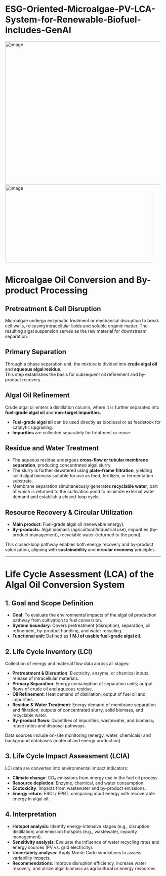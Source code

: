 # ESG-Oriented-Microalgae-PV-LCA-System-for-Renewable-Biofuel-includes-GenAI


<img width="1142" height="464" alt="image" src="https://github.com/user-attachments/assets/01d29b1b-a4a5-42da-b59f-04bd5975b2a8" />

<img width="476" height="251" alt="image" src="https://github.com/user-attachments/assets/711ee56d-d5d2-40db-968a-3b94634eef72" />


# Microalgae Oil Conversion and By-product Processing

## Pretreatment & Cell Disruption
Microalgae undergo enzymatic treatment or mechanical disruption to break cell walls, releasing intracellular lipids and soluble organic matter. The resulting algal suspension serves as the raw material for downstream separation.

## Primary Separation
Through a phase separation unit, the mixture is divided into **crude algal oil** and **aqueous algal residue**.  
This step establishes the basis for subsequent oil refinement and by-product recovery.

## Algal Oil Refinement
Crude algal oil enters a distillation column, where it is further separated into **fuel-grade algal oil** and **non-target impurities**.  
- **Fuel-grade algal oil** can be used directly as biodiesel or as feedstock for catalytic upgrading.  
- **Impurities** are collected separately for treatment or reuse.  

## Residue and Water Treatment
- The aqueous residue undergoes **cross-flow or tubular membrane separation**, producing concentrated algal slurry.  
- The slurry is further dewatered using **plate-frame filtration**, yielding solid algal biomass suitable for use as feed, fertilizer, or fermentation substrate.  
- Membrane separation simultaneously generates **recyclable water**, part of which is returned to the cultivation pond to minimize external water demand and establish a closed-loop cycle.  

## Resource Recovery & Circular Utilization
- **Main product**: Fuel-grade algal oil (renewable energy).  
- **By-products**: Algal biomass (agricultural/industrial use), impurities (by-product management), recyclable water (returned to the pond).  

This closed-loop pathway enables both energy recovery and by-product valorization, aligning with **sustainability** and **circular economy** principles.  

---

# Life Cycle Assessment (LCA) of the Algal Oil Conversion System

## 1. Goal and Scope Definition
- **Goal**: To evaluate the environmental impacts of the algal oil production pathway from cultivation to fuel conversion.  
- **System boundary**: Covers pretreatment (disruption), separation, oil refinement, by-product handling, and water recycling.  
- **Functional unit**: Defined as **1 MJ of usable fuel-grade algal oil**.  

## 2. Life Cycle Inventory (LCI)
Collection of energy and material flow data across all stages:  
- **Pretreatment & Disruption**: Electricity, enzyme, or chemical inputs; release of intracellular materials.  
- **Primary Separation**: Energy consumption of separation units; output flows of crude oil and aqueous residue.  
- **Oil Refinement**: Heat demand of distillation; output of fuel oil and impurities.  
- **Residue & Water Treatment**: Energy demand of membrane separation and filtration; outputs of concentrated slurry, solid biomass, and recyclable water.  
- **By-product flows**: Quantities of impurities, wastewater, and biomass; reuse ratios and disposal pathways.  

Data sources include on-site monitoring (energy, water, chemicals) and background databases (material and energy production).  

## 3. Life Cycle Impact Assessment (LCIA)
LCI data are converted into environmental impact indicators:  
- **Climate change**: CO₂ emissions from energy use in the fuel oil process.  
- **Resource depletion**: Enzyme, chemical, and water consumption.  
- **Ecotoxicity**: Impacts from wastewater and by-product emissions.  
- **Energy return**: EROI / EPBT, comparing input energy with recoverable energy in algal oil.  

## 4. Interpretation
- **Hotspot analysis**: Identify energy-intensive stages (e.g., disruption, distillation) and emission hotspots (e.g., wastewater, impurity management).  
- **Sensitivity analysis**: Evaluate the influence of water recycling rates and energy sources (PV vs. grid electricity).  
- **Uncertainty analysis**: Apply Monte Carlo simulations to assess variability impacts.  
- **Recommendations**: Improve disruption efficiency, increase water recovery, and utilize algal biomass as agricultural or energy resources.  

